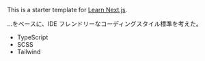 This is a starter template for [Learn Next.js](https://nextjs.org/learn).

...をベースに、IDE フレンドリーなコーディングスタイル標準を考えた。

- TypeScript
- SCSS
- Tailwind
